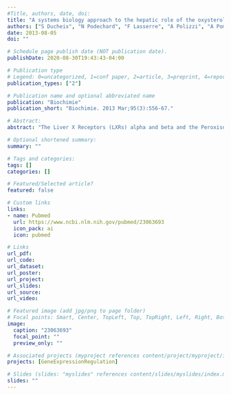 ```yaml
---
#Title, authors, date, doi:
title: "A systems biology approach to the hepatic role of the oxysterol receptor LXR in the regulation of lipogenesis highlights a cross-talk with PPARalpha."
authors: ["S Ducheix", "N Podechard", "F Lasserre", "A Polizzi", "A Pommier", "S Murzilli", "Lisio Di", "S D'Amore", "J Bertrand-Michel", "A Montagner", "T Pineau", "N Loiseau", "JM Lobaccaro", "PG Martin", "H Guillou"]
date: 2013-08-05
doi: ""

# Schedule page publish date (NOT publication date).
publishDate: 2020-08-30T19:43:43-04:00

# Publication type
# Legend: 0=uncategorized, 1=conf paper, 2=article, 3=preprint, 4=report, 5=book, 6=book chapter, 7=thesis, 8=patent
publication_types: ["2"]

# Publication name and optional abbreviated name
publication: "Biochimie"
publication_short: "Biochimie. 2013 Mar;95(3):556-67."

# Abstract:
abstract: "The Liver X Receptors (LXRs) alpha and beta and the Peroxisome Proliferator-Activated Receptor alpha (PPARalpha) are transcription factors that belong to class II nuclear receptors. They drive the expression of genes involved in hepatic lipid homeostasis and therefore are important targets for the prevention and treatment of nonalcoholic fatty liver disease (NAFLD). LXRs and PPARalpha are regulated by endogenous ligands, oxysterols and fatty acid derived molecules, respectively. In the liver, pharmacological activation of LXRs leads to the over-expression of genes involved in de novo lipogenesis, while PPARalpha is critical for fatty acid catabolism in nutrient deprivation. Even if these two nuclear receptors seemed to play opposite parts, recent studies have highlighted that PPARalpha also influence the expression of genes involved in fatty acids synthesis. In this study, we used pharmacological approaches and genetically engineered mice to investigate the cross-talk between LXRs and PPARalpha in the regulation of genes responsible for lipogenesis. We first investigated the effect of T0901317 and fenofibrate, two synthetic agonists of LXRs and PPARalpha, respectively. As expected, T0901317 and fenofibrate induce expression of genes involved LXR-dependent and PPARalpha-dependent lipogenic responses. Considering such overlapping effect, we then tested whether LXR agonist may influence PPARalpha driven response and vice versa. We show that the lack of PPARalpha does not influence the effects of T0901317 on lipogenic genes expression. However, PPARalpha deficiency prevents the up-regulation of genes involved in omega-hydroxylation that are induced by the LXR agonist. In addition, over-expression of lipogenic genes in response to fenofibrate is decreased in LXR knockout mice as well as the expression of PPARalpha target genes involved in fatty acid oxidation. Altogether, our work provides in vivo evidence for a central interconnection between nuclear receptors that drive hepatic lipid metabolism in response to oxysterol and fatty acids."

# Optional shortened summary:
summary: ""

# Tags and categories:
tags: []
categories: []

# Featured/Selected article?
featured: false

# Custom links
links:
- name: Pubmed
  url: https://www.ncbi.nlm.nih.gov/pubmed/23063693
  icon_pack: ai
  icon: pubmed

# Links
url_pdf:
url_code:
url_dataset:
url_poster:
url_project:
url_slides:
url_source:
url_video:

# Featured image (add jpg/png to page folder)
# Focal points: Smart, Center, TopLeft, Top, TopRight, Left, Right, BottomLeft, Bottom, BottomRight
image: 
  caption: "23063693"
  focal_point: ""
  preview_only: ""

# Associated projects (myproject references content/project/myproject/index.md)
projects: [GeneExpressionRegulation]

# Slides (slides: "myslides" references content/slides/myslides/index.md)
slides: ""
---
```

